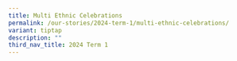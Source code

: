 ```yaml
---
title: Multi Ethnic Celebrations
permalink: /our-stories/2024-term-1/multi-ethnic-celebrations/
variant: tiptap
description: ""
third_nav_title: 2024 Term 1
---
```

